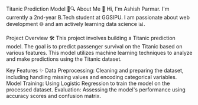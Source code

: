 Titanic Prediction Model 🚢🔍
About Me 👋
Hi, I'm Ashish Parmar. I'm currently a 2nd-year B.Tech student at GGSIPU. I am passionate about web development 🌐 and am actively learning data science 📊.

Project Overview 🛠️
This project involves building a Titanic prediction model. The goal is to predict passenger survival on the Titanic based on various features. This model utilizes machine learning techniques to analyze and make predictions using the Titanic dataset.

Key Features ✨
Data Preprocessing: Cleaning and preparing the dataset, including handling missing values and encoding categorical variables.
Model Training: Using Logistic Regression to train the model on the processed dataset.
Evaluation: Assessing the model's performance using accuracy scores and confusion matrix.

